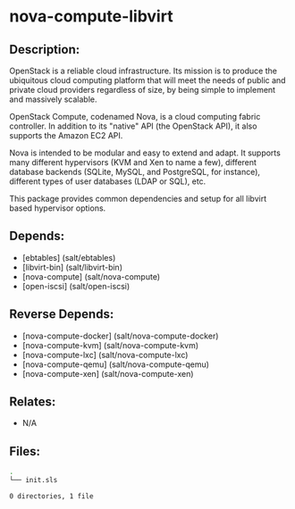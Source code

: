 # nova-compute-libvirt

## Description:

OpenStack is a reliable cloud infrastructure. Its mission is to produce the ubiquitous cloud computing platform that will meet the needs of public and private cloud providers regardless of size, by being simple to implement and massively scalable.

OpenStack Compute, codenamed Nova, is a cloud computing fabric controller. In addition to its "native" API (the OpenStack API), it also supports the Amazon EC2 API.

Nova is intended to be modular and easy to extend and adapt. It supports many different hypervisors (KVM and Xen to name a few), different database backends (SQLite, MySQL, and PostgreSQL, for instance), different types of user databases (LDAP or SQL), etc.

This package provides common dependencies and setup for all libvirt based hypervisor options.

## Depends:

  -  [ebtables] (salt/ebtables)
  -  [libvirt-bin] (salt/libvirt-bin)
  -  [nova-compute] (salt/nova-compute)
  -  [open-iscsi] (salt/open-iscsi)

## Reverse Depends:

  -  [nova-compute-docker] (salt/nova-compute-docker)
  -  [nova-compute-kvm] (salt/nova-compute-kvm)
  -  [nova-compute-lxc] (salt/nova-compute-lxc)
  -  [nova-compute-qemu] (salt/nova-compute-qemu)
  -  [nova-compute-xen] (salt/nova-compute-xen)

## Relates:

  -  N/A

## Files:

```bash
.
└── init.sls

0 directories, 1 file
```
